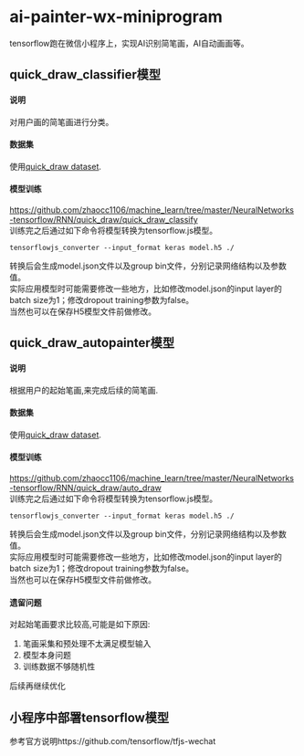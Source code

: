 # ai-painter-wx-miniprogram
tensorflow跑在微信小程序上，实现AI识别简笔画，AI自动画画等。


## quick_draw_classifier模型
#### 说明
对用户画的简笔画进行分类。
#### 数据集
使用[quick_draw dataset](https://github.com/googlecreativelab/quickdraw-dataset).<br>
#### 模型训练
https://github.com/zhaocc1106/machine_learn/tree/master/NeuralNetworks-tensorflow/RNN/quick_draw/quick_draw_classify<br>
训练完之后通过如下命令将模型转换为tensorflow.js模型。
```
tensorflowjs_converter --input_format keras model.h5 ./
```
转换后会生成model.json文件以及group bin文件，分别记录网络结构以及参数值。<br>
实际应用模型时可能需要修改一些地方，比如修改model.json的input layer的batch size为1；修改dropout training参数为false。<br>
当然也可以在保存H5模型文件前做修改。


## quick_draw_autopainter模型
#### 说明
根据用户的起始笔画,来完成后续的简笔画.
#### 数据集
使用[quick_draw dataset](https://github.com/googlecreativelab/quickdraw-dataset).<br>
#### 模型训练
https://github.com/zhaocc1106/machine_learn/tree/master/NeuralNetworks-tensorflow/RNN/quick_draw/auto_draw<br>
训练完之后通过如下命令将模型转换为tensorflow.js模型。
```
tensorflowjs_converter --input_format keras model.h5 ./
```
转换后会生成model.json文件以及group bin文件，分别记录网络结构以及参数值。<br>
实际应用模型时可能需要修改一些地方，比如修改model.json的input layer的batch size为1；修改dropout training参数为false。<br>
当然也可以在保存H5模型文件前做修改。
#### 遗留问题
对起始笔画要求比较高,可能是如下原因:<br>
1. 笔画采集和预处理不太满足模型输入<br>
2. 模型本身问题<br>
3. 训练数据不够随机性<br>

后续再继续优化

## 小程序中部署tensorflow模型
参考官方说明https://github.com/tensorflow/tfjs-wechat

